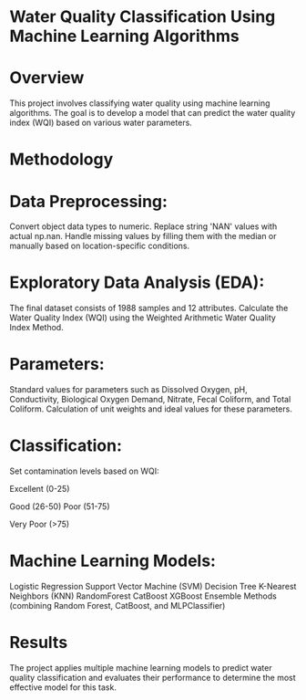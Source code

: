 # Water Quality Classification Using Machine Learning Algorithms

# Overview
This project involves classifying water quality using machine learning algorithms. The goal is to develop a model that can predict the water quality index (WQI) based on various water parameters.

# Methodology
# Data Preprocessing:
Convert object data types to numeric.
Replace string 'NAN' values with actual np.nan.
Handle missing values by filling them with the median or manually based on location-specific conditions.

# Exploratory Data Analysis (EDA):
The final dataset consists of 1988 samples and 12 attributes.
Calculate the Water Quality Index (WQI) using the Weighted Arithmetic Water Quality Index Method.

# Parameters:
Standard values for parameters such as Dissolved Oxygen, pH, Conductivity, Biological Oxygen Demand, Nitrate, Fecal Coliform, and Total Coliform.
Calculation of unit weights and ideal values for these parameters.

# Classification:
Set contamination levels based on WQI:

Excellent (0-25)

Good (26-50)
Poor (51-75)

Very Poor (>75)

# Machine Learning Models:
Logistic Regression
Support Vector Machine (SVM)
Decision Tree
K-Nearest Neighbors (KNN)
RandomForest
CatBoost
XGBoost
Ensemble Methods (combining Random Forest, CatBoost, and MLPClassifier)

# Results
The project applies multiple machine learning models to predict water quality classification and evaluates their performance to determine the most effective model for this task.
